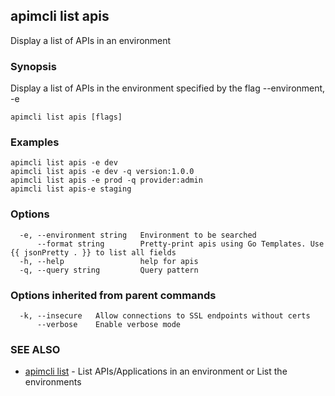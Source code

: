 ## apimcli list apis

Display a list of APIs in an environment

### Synopsis


Display a list of APIs in the environment specified by the flag --environment, -e

```
apimcli list apis [flags]
```

### Examples

```
apimcli list apis -e dev
apimcli list apis -e dev -q version:1.0.0
apimcli list apis -e prod -q provider:admin
apimcli list apis-e staging
```

### Options

```
  -e, --environment string   Environment to be searched
      --format string        Pretty-print apis using Go Templates. Use {{ jsonPretty . }} to list all fields
  -h, --help                 help for apis
  -q, --query string         Query pattern
```

### Options inherited from parent commands

```
  -k, --insecure   Allow connections to SSL endpoints without certs
      --verbose    Enable verbose mode
```

### SEE ALSO
* [apimcli list](apimcli_list.md)	 - List APIs/Applications in an environment or List the environments

